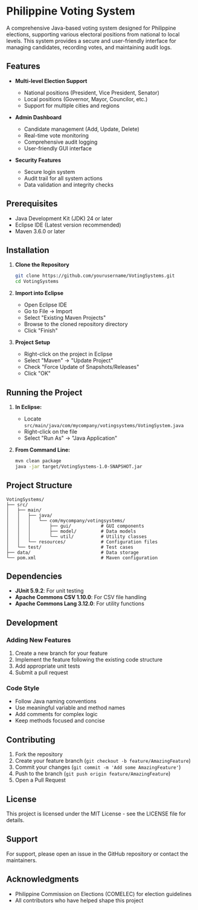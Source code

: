 # Philippine Voting System

A comprehensive Java-based voting system designed for Philippine elections, supporting various electoral positions from national to local levels. This system provides a secure and user-friendly interface for managing candidates, recording votes, and maintaining audit logs.

## Features

- **Multi-level Election Support**
  - National positions (President, Vice President, Senator)
  - Local positions (Governor, Mayor, Councilor, etc.)
  - Support for multiple cities and regions

- **Admin Dashboard**
  - Candidate management (Add, Update, Delete)
  - Real-time vote monitoring
  - Comprehensive audit logging
  - User-friendly GUI interface

- **Security Features**
  - Secure login system
  - Audit trail for all system actions
  - Data validation and integrity checks

## Prerequisites

- Java Development Kit (JDK) 24 or later
- Eclipse IDE (Latest version recommended)
- Maven 3.6.0 or later

## Installation

1. **Clone the Repository**
   ```bash
   git clone https://github.com/yourusername/VotingSystems.git
   cd VotingSystems
   ```

2. **Import into Eclipse**
   - Open Eclipse IDE
   - Go to File → Import
   - Select "Existing Maven Projects"
   - Browse to the cloned repository directory
   - Click "Finish"

3. **Project Setup**
   - Right-click on the project in Eclipse
   - Select "Maven" → "Update Project"
   - Check "Force Update of Snapshots/Releases"
   - Click "OK"

## Running the Project

1. **In Eclipse:**
   - Locate `src/main/java/com/mycompany/votingsystems/VotingSystem.java`
   - Right-click on the file
   - Select "Run As" → "Java Application"

2. **From Command Line:**
   ```bash
   mvn clean package
   java -jar target/VotingSystems-1.0-SNAPSHOT.jar
   ```

## Project Structure

```
VotingSystems/
├── src/
│   ├── main/
│   │   ├── java/
│   │   │   └── com/mycompany/votingsystems/
│   │   │       ├── gui/           # GUI components
│   │   │       ├── model/         # Data models
│   │   │       └── util/          # Utility classes
│   │   └── resources/             # Configuration files
│   └── test/                      # Test cases
├── data/                          # Data storage
└── pom.xml                        # Maven configuration
```

## Dependencies

- **JUnit 5.9.2**: For unit testing
- **Apache Commons CSV 1.10.0**: For CSV file handling
- **Apache Commons Lang 3.12.0**: For utility functions

## Development

### Adding New Features

1. Create a new branch for your feature
2. Implement the feature following the existing code structure
3. Add appropriate unit tests
4. Submit a pull request

### Code Style

- Follow Java naming conventions
- Use meaningful variable and method names
- Add comments for complex logic
- Keep methods focused and concise

## Contributing

1. Fork the repository
2. Create your feature branch (`git checkout -b feature/AmazingFeature`)
3. Commit your changes (`git commit -m 'Add some AmazingFeature'`)
4. Push to the branch (`git push origin feature/AmazingFeature`)
5. Open a Pull Request

## License

This project is licensed under the MIT License - see the LICENSE file for details.

## Support

For support, please open an issue in the GitHub repository or contact the maintainers.

## Acknowledgments

- Philippine Commission on Elections (COMELEC) for election guidelines
- All contributors who have helped shape this project 